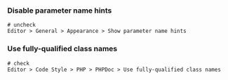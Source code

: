 ### Disable parameter name hints

```
# uncheck
Editor > General > Appearance > Show parameter name hints
```

### Use fully-qualified class names

```
# check
Editor > Code Style > PHP > PHPDoc > Use fully-qualified class names
```
